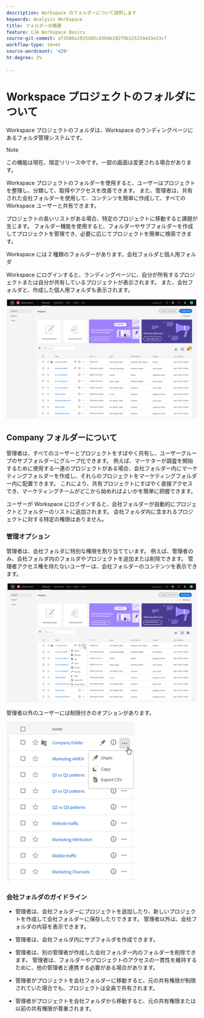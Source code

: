 ```yaml
---
description: Workspace のフォルダーについて説明します
keywords: Analysis Workspace
title: フォルダーの概要
feature: CJA Workspace Basics
source-git-commit: af3580a1925dd5cb504b192f9b125234443e53cf
workflow-type: tm+mt
source-wordcount: '429'
ht-degree: 2%

---
```



# Workspace プロジェクトのフォルダについて

Workspace プロジェクトのフォルダは、Workspace のランディングページにあるフォルダ管理システムです。

>[!NOTE]
>
>この機能は現在、限定リリース中です。一部の画面は変更される場合があります。

Workspace プロジェクトのフォルダーを使用すると、ユーザーはプロジェクトを整理し、分類して、取得やアクセスを改善できます。 また、管理者は、共有された会社フォルダーを使用して、コンテンツを簡単に作成して、すべての Workspace ユーザーと共有できます。 

プロジェクトの長いリストがある場合、特定のプロジェクトに移動すると課題が生じます。 フォルダー機能を使用すると、フォルダーやサブフォルダーを作成してプロジェクトを管理でき、必要に応じてプロジェクトを簡単に検索できます。 

Workspace には 2 種類のフォルダーがあります。会社フォルダと個人用フォルダ

Workspace にログインすると、ランディングページに、自分が所有するプロジェクトまたは自分が共有しているプロジェクトが表示されます。 また、会社フォルダと、作成した個人用フォルダも表示されます。

![](/help/analysis-workspace/build-workspace-project/assets/landing-page.png)

## Company フォルダーについて

管理者は、すべてのユーザーとプロジェクトをすばやく共有し、ユーザーグループのサブフォルダーにグループ化できます。 例えば、マーケターが調査を開始するために使用する一連のプロジェクトがある場合、会社フォルダー内にマーケティングフォルダーを作成し、それらのプロジェクトをマーケティングフォルダー内に配置できます。 これにより、共有プロジェクトにすばやく直接アクセスでき、マーケティングチームがどこから始めればよいかを簡単に把握できます。

ユーザーが Workspace にログインすると、会社フォルダーが自動的にプロジェクトとフォルダーのリストに追加されます。 会社フォルダ内に含まれるプロジェクトに対する特定の権限はありません。

### 管理オプション

管理者は、会社フォルダに特別な権限を割り当てています。 例えば、管理者のみ、会社フォルダ内のフォルダやプロジェクトを追加または削除できます。 管理者アクセス権を持たないユーザーは、会社フォルダーのコンテンツを表示できます。

![](/help/analysis-workspace/build-workspace-project/assets/admin-access-co-folder.png)

管理者以外のユーザーには制限付きのオプションがあります。

![](/help/analysis-workspace/build-workspace-project/assets/non-admin-options.png)

### 会社フォルダのガイドライン

- 管理者は、会社フォルダーにプロジェクトを追加したり、新しいプロジェクトを作成して会社フォルダーに保存したりできます。 管理者以外は、会社フォルダの内容を表示できます。

- 管理者は、会社フォルダ内にサブフォルダを作成できます。

- 管理者は、別の管理者が作成した会社フォルダー内のフォルダーを削除できます。 管理者は、フォルダーやプロジェクトのアクセスの一貫性を維持するために、他の管理者と連携する必要がある場合があります。

- 管理者がプロジェクトを会社フォルダーに移動すると、元の共有権限が制限されていた場合でも、プロジェクトは全員で共有されます。

- 管理者がプロジェクトを会社フォルダから移動すると、元の共有権限または以前の共有権限が尊重されます。
